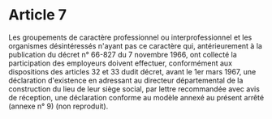 # Article 7

Les groupements de caractère professionnel ou interprofessionnel et les organismes désintéressés n'ayant pas ce caractère qui, antérieurement à la publication du décret n° 66-827 du 7 novembre 1966, ont collecté la participation des employeurs doivent effectuer, conformément aux dispositions des articles 32 et 33 dudit décret, avant le 1er mars 1967, une déclaration d'existence en adressant au directeur départemental de la construction du lieu de leur siège social, par lettre recommandée avec avis de réception, une déclaration conforme au modèle annexé au présent arrêté (annexe n° 9) (non reproduit).
